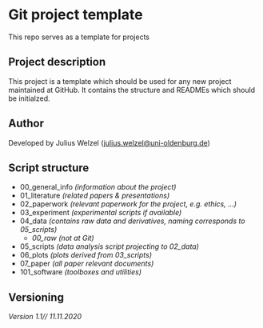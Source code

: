 # Git project template
This repo serves as a template for projects <br>

## Project description
This project is a template which should be used for any new project maintained at GitHub. It contains the structure and READMEs which should be initialzed.<br>

## Author
Developed by Julius Welzel (julius.welzel@uni-oldenburg.de) <br>

## Script structure
* 00_general_info *(information about the project)*
* 01_literature *(related papers & presentations)*
* 02_paperwork *(relevant paperwork for the project, e.g. ethics, ...)*
* 03_experiment *(experimental scripts if available)*
* 04_data *(contains raw data and derivatives, naming corresponds to 05_scripts)*
  * *00_raw (not at Git)*  
* 05_scripts *(data analysis script projecting to 02_data)*
* 06_plots *(plots derived from 03_scripts)*
* 07_paper *(all paper relevant documents)*
* 101_software *(toolboxes and utilities)*

## Versioning
*Version 1.1// 11.11.2020*

